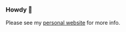 ### Howdy 👋

Please see my [personal website](https://caseyjamesdavis.github.io/) for more info. 




